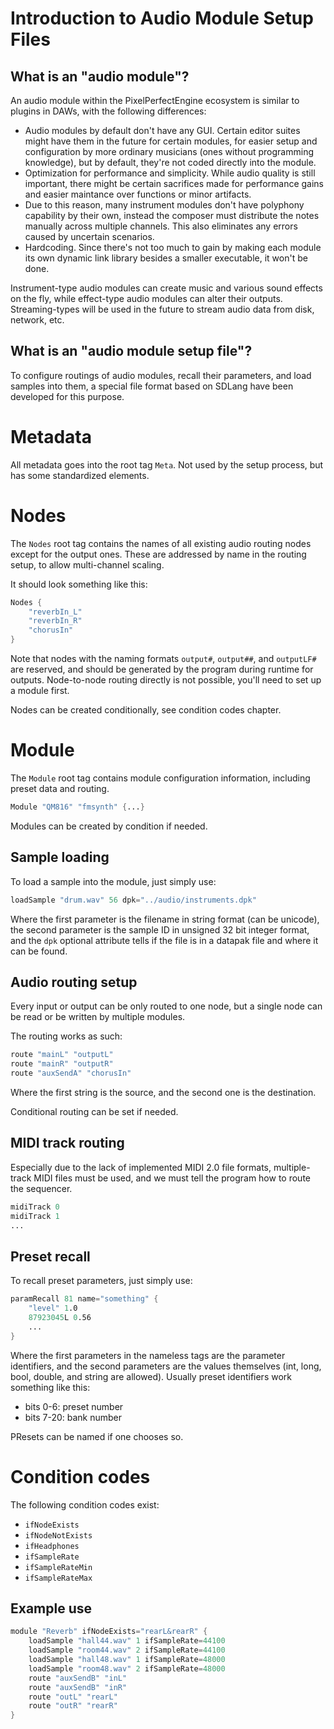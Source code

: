 # Introduction to Audio Module Setup Files

## What is an "audio module"?

An audio module within the PixelPerfectEngine ecosystem is similar to plugins in DAWs, with the following differences:

* Audio modules by default don't have any GUI. Certain editor suites might have them in the future for certain modules,
for easier setup and configuration by more ordinary musicians (ones without programming knowledge), but by default,
they're not coded directly into the module.
* Optimization for performance and simplicity. While audio quality is still important, there might be certain 
sacrifices made for performance gains and easier maintance over functions or minor artifacts.
* Due to this reason, many instrument modules don't have polyphony capability by their own, instead the composer must
distribute the notes manually across multiple channels. This also eliminates any errors caused by uncertain scenarios.
* Hardcoding. Since there's not too much to gain by making each module its own dynamic link library besides a smaller
executable, it won't be done.

Instrument-type audio modules can create music and various sound effects on the fly, while effect-type audio modules
can alter their outputs. Streaming-types will be used in the future to stream audio data from disk, network, etc.

## What is an "audio module setup file"?

To configure routings of audio modules, recall their parameters, and load samples into them, a special file format
based on SDLang have been developed for this purpose.

# Metadata

All metadata goes into the root tag `Meta`. Not used by the setup process, but has some standardized elements.

# Nodes

The `Nodes` root tag contains the names of all existing audio routing nodes except for the output ones. These are 
addressed by name in the routing setup, to allow multi-channel scaling.

It should look something like this:

```s
Nodes {
    "reverbIn_L"
    "reverbIn_R"
    "chorusIn"
}
```

Note that nodes with the naming formats `output#`, `output##`, and `outputLF#` are reserved, and should be generated by
the program during runtime for outputs. Node-to-node routing directly is not possible, you'll need to set up a module 
first.

Nodes can be created conditionally, see condition codes chapter.

# Module

The `Module` root tag contains module configuration information, including preset data and routing.

```s
Module "QM816" "fmsynth" {...}
```

Modules can be created by condition if needed.

## Sample loading

To load a sample into the module, just simply use:

```s
loadSample "drum.wav" 56 dpk="../audio/instruments.dpk"
```

Where the first parameter is the filename in string format (can be unicode), the second parameter is the sample ID in 
unsigned 32 bit integer format, and the `dpk` optional attribute tells if the file is in a datapak file and where it
can be found.

## Audio routing setup

Every input or output can be only routed to one node, but a single node can be read or be written by multiple modules.

The routing works as such:

```s
route "mainL" "outputL"
route "mainR" "outputR"
route "auxSendA" "chorusIn"
```

Where the first string is the source, and the second one is the destination.

Conditional routing can be set if needed.

## MIDI track routing

Especially due to the lack of implemented MIDI 2.0 file formats, multiple-track MIDI files must be used, and we must 
tell the program how to route the sequencer.

```s
midiTrack 0
midiTrack 1
...
```

## Preset recall

To recall preset parameters, just simply use:

```s
paramRecall 81 name="something" {
    "level" 1.0
    87923045L 0.56
    ...
}
```

Where the first parameters in the nameless tags are the parameter identifiers, and the second parameters are the values 
themselves (int, long, bool, double, and string are allowed). Usually preset identifiers work something like this:

* bits 0-6: preset number
* bits 7-20: bank number

PResets can be named if one chooses so.

# Condition codes

The following condition codes exist:
* `ifNodeExists`
* `ifNodeNotExists`
* `ifHeadphones`
* `ifSampleRate`
* `ifSampleRateMin`
* `ifSampleRateMax`

## Example use

```s
module "Reverb" ifNodeExists="rearL&rearR" {
    loadSample "hall44.wav" 1 ifSampleRate=44100
    loadSample "room44.wav" 2 ifSampleRate=44100
    loadSample "hall48.wav" 1 ifSampleRate=48000
    loadSample "room48.wav" 2 ifSampleRate=48000
    route "auxSendB" "inL"
    route "auxSendB" "inR"
    route "outL" "rearL"
    route "outR" "rearR"
}
```
